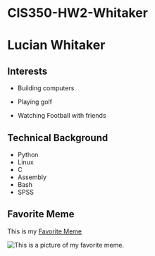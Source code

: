# CIS350-HW2-Whitaker
# Lucian Whitaker
## Interests
* Building computers

* Playing golf

* Watching Football with friends
## Technical Background
* Python
* Linux
* C
* Assembly
* Bash
* SPSS

## Favorite Meme
This is my [Favorite Meme](https://www.google.com/search?sca_esv=8cff900964a59ae3&sca_upv=1&rlz=1C5MACD_enUS1095US1095&sxsrf=ADLYWIJ3TYRagejQW89dLAN3A6qmbCnPAQ:1726684146198&q=meme&udm=2&fbs=AEQNm0Aa4sjWe7Rqy32pFwRj0UkWd8nbOJfsBGGB5IQQO6L3JyJJclJuzBPl12qJyPx7ESIf1S9KobXMZccIxNeT1A6I-e9MOzZ8K8SBg8m-ckflG8tYe4oNP0x7cgPDCUk8CcRKm0H1j3Dt9PK-3-WELpIDyj3sojzNf5eZIrMfUpr2auGe1n6V9aD9a-bKK1TxwXdQzJ1F7rJsbcVbfuXo3tW76PCINg&sa=X&ved=2ahUKEwirobHZj82IAxW2j4kEHa5mDIYQtKgLegQIEhAB&biw=1440&bih=644&dpr=2#vhid=puOSdyMJ2oPMHM&vssid=mosaic)

![This is a picture of my favorite meme.](https://www.google.com/search?sca_esv=8cff900964a59ae3&sca_upv=1&rlz=1C5MACD_enUS1095US1095&sxsrf=ADLYWIJ3TYRagejQW89dLAN3A6qmbCnPAQ:1726684146198&q=meme&udm=2&fbs=AEQNm0Aa4sjWe7Rqy32pFwRj0UkWd8nbOJfsBGGB5IQQO6L3JyJJclJuzBPl12qJyPx7ESIf1S9KobXMZccIxNeT1A6I-e9MOzZ8K8SBg8m-ckflG8tYe4oNP0x7cgPDCUk8CcRKm0H1j3Dt9PK-3-WELpIDyj3sojzNf5eZIrMfUpr2auGe1n6V9aD9a-bKK1TxwXdQzJ1F7rJsbcVbfuXo3tW76PCINg&sa=X&ved=2ahUKEwirobHZj82IAxW2j4kEHa5mDIYQtKgLegQIEhAB&biw=1440&bih=644&dpr=2#vhid=puOSdyMJ2oPMHM&vssid=mosaic)
